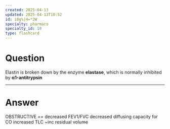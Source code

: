 ```yaml
---
created: 2025-04-13
updated: 2025-04-13T10:52
id: i8g%|H=*2W
specialty: pharmaco
specialty_id: 10
type: flashcard
---
```


# Question
Elastin is broken down by the enzyme **elastase**, which is normally inhibited by **α1-antitrypsin**

---

# Answer
OBSTRUCTIVE == decreased FEV1/FVC decreased diffusing capacity for CO increased TLC ~inc residual volume